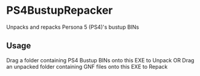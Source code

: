 # PS4BustupRepacker
Unpacks and repacks Persona 5 (PS4)'s bustup BINs
## Usage
Drag a folder containing PS4 Bustup BINs onto this EXE to Unpack
OR
Drag an unpacked folder containing GNF files onto this EXE to Repack
